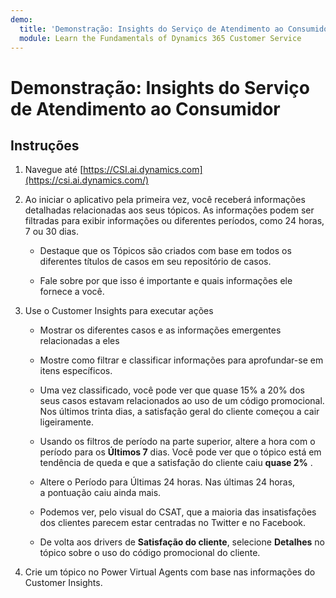 ```yaml
---
demo:
  title: 'Demonstração: Insights do Serviço de Atendimento ao Consumidor'
  module: Learn the Fundamentals of Dynamics 365 Customer Service
---
```


# Demonstração: Insights do Serviço de Atendimento ao Consumidor

## Instruções

1. Navegue até [https://CSI.ai.dynamics.com](https://csi.ai.dynamics.com/) 

2. Ao iniciar o aplicativo pela primeira vez, você receberá informações detalhadas relacionadas aos seus tópicos. As informações podem ser filtradas para exibir informações ou diferentes períodos, como 24 horas, 7 ou 30 dias. 

    - Destaque que os Tópicos são criados com base em todos os diferentes títulos de casos em seu repositório de casos. 

    - Fale sobre por que isso é importante e quais informações ele fornece a você. 

3. Use o Customer Insights para executar ações

    - Mostrar os diferentes casos e as informações emergentes relacionadas a eles

    - Mostre como filtrar e classificar informações para aprofundar-se em itens específicos. 

    - Uma vez classificado, você pode ver que quase 15% a 20% dos seus casos estavam relacionados ao uso de um código promocional. Nos últimos trinta dias, a satisfação geral do cliente começou a cair ligeiramente. 

    - Usando os filtros de período na parte superior, altere a hora com o período para os **Últimos 7** dias. Você pode ver que o tópico está em tendência de queda e que a satisfação do cliente caiu **quase 2%** . 

    - Altere o Período para Últimas 24 horas. Nas últimas 24 horas, a pontuação caiu ainda mais. 

    - Podemos ver, pelo visual do CSAT, que a maioria das insatisfações dos clientes parecem estar centradas no Twitter e no Facebook. 

    - De volta aos drivers de **Satisfação do cliente**, selecione **Detalhes** no tópico sobre o uso do código promocional do cliente. 

4. Crie um tópico no Power Virtual Agents com base nas informações do Customer Insights. 
